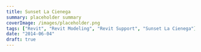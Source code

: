```yaml
---
title: Sunset La Cienega
summary: placeholder summary
coverImage: /images/placeholder.png
tags: ["Revit", "Revit Modeling", "Revit Support", "Sunset La Cienega"]
date: "2014-06-04"
draft: true
---
```

